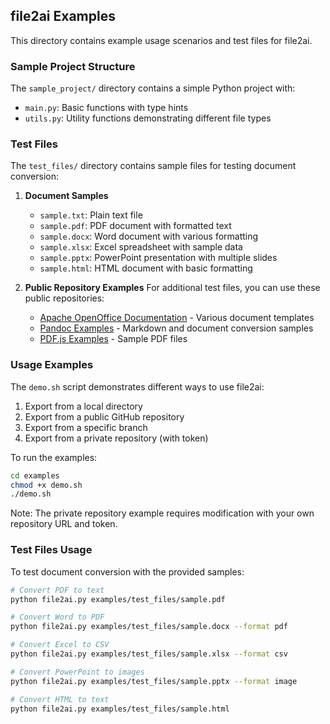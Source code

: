 ## file2ai Examples

This directory contains example usage scenarios and test files for file2ai.

### Sample Project Structure

The `sample_project/` directory contains a simple Python project with:
- `main.py`: Basic functions with type hints
- `utils.py`: Utility functions demonstrating different file types

### Test Files

The `test_files/` directory contains sample files for testing document conversion:

1. **Document Samples**
   - `sample.txt`: Plain text file
   - `sample.pdf`: PDF document with formatted text
   - `sample.docx`: Word document with various formatting
   - `sample.xlsx`: Excel spreadsheet with sample data
   - `sample.pptx`: PowerPoint presentation with multiple slides
   - `sample.html`: HTML document with basic formatting

2. **Public Repository Examples**
   For additional test files, you can use these public repositories:
   - [Apache OpenOffice Documentation](https://github.com/apache/openoffice/tree/trunk/main/extras/source/templates/samples) - Various document templates
   - [Pandoc Examples](https://github.com/jgm/pandoc/tree/master/test) - Markdown and document conversion samples
   - [PDF.js Examples](https://github.com/mozilla/pdf.js/tree/master/examples) - Sample PDF files

### Usage Examples

The `demo.sh` script demonstrates different ways to use file2ai:
1. Export from a local directory
2. Export from a public GitHub repository
3. Export from a specific branch
4. Export from a private repository (with token)

To run the examples:
```bash
cd examples
chmod +x demo.sh
./demo.sh
```

Note: The private repository example requires modification with your own repository URL and token.

### Test Files Usage

To test document conversion with the provided samples:

```bash
# Convert PDF to text
python file2ai.py examples/test_files/sample.pdf

# Convert Word to PDF
python file2ai.py examples/test_files/sample.docx --format pdf

# Convert Excel to CSV
python file2ai.py examples/test_files/sample.xlsx --format csv

# Convert PowerPoint to images
python file2ai.py examples/test_files/sample.pptx --format image

# Convert HTML to text
python file2ai.py examples/test_files/sample.html
```

